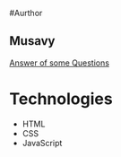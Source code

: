#Aurthor
## Musavy

[Answer of some Questions](https://musavy.github.io/25June-exam-/)

# Technologies

- HTML
- CSS
- JavaScript